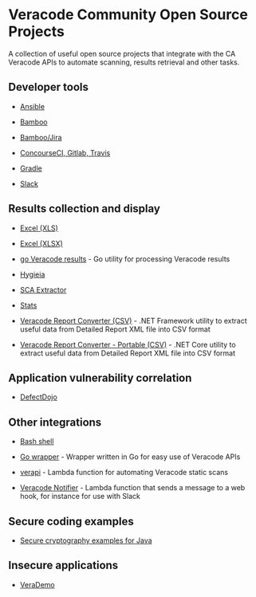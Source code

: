 Veracode Community Open Source Projects
=======================================

A collection of useful open source projects that integrate with the CA Veracode APIs to automate scanning, results retrieval and other tasks.

Developer tools
---------------

* [Ansible](https://github.com/telusdigital/ansible-veracode-scanner)

* [Bamboo](https://gitlab.com/buzzcode/Bamboo-Veracode)

* [Bamboo/Jira](https://github.com/buildcom/VeracodeAtlassianPlugin)

* [ConcourseCI, Gitlab, Travis](https://github.com/ctcampbell/veracode-ci-examples)

* [Gradle](https://github.com/kctang/vt)

* [Slack](https://github.com/ctcampbell/veracode-slack-slash-command)


Results collection and display
------------------------------

* [Excel (XLS)](https://github.com/Komiblanka/Veracode2xls)

* [Excel (XLSX)](https://github.com/Komiblanka/Veracode2xlsx) 

* [go Veracode results](https://github.com/m4l1c3/go-veracode-results) - Go utility for processing Veracode results

* [Hygieia](https://github.com/mickfeech/hygieia_veracode_collector)

* [SCA Extractor](https://github.com/brian1917/vcodeSCAExtractor)

* [Stats](https://github.com/ctcampbell/veracode-stats)

* [Veracode Report Converter (CSV)](https://github.com/dipsylala/VeracodeReportConverter-Windows) - .NET Framework utility to extract useful data from Detailed Report XML file into CSV format

* [Veracode Report Converter - Portable (CSV)](https://github.com/dipsylala/VeracodeReportConverter-Portable) - .NET Core utility to extract useful data from Detailed Report XML file into CSV format


Application vulnerability correlation
-------------------------------------

* [DefectDojo](https://github.com/DefectDojo/django-DefectDojo)

Other integrations
------------------

* [Bash shell](https://github.com/aparsons/Veracode)

* [Go wrapper](https://github.com/brian1917/vcodeapi) - Wrapper written in Go for easy use of Veracode APIs

* [verapi](https://github.com/fsclyde/verapi) - Lambda function for automating Veracode static scans

* [Veracode Notifier](https://github.com/ctcampbell/veracode-notifier) - Lambda function that sends a message to a web hook, for instance for use with Slack

Secure coding examples
----------------------

* [Secure cryptography examples for Java](https://github.com/1MansiS/java_crypto)


Insecure applications
---------------------

* [VeraDemo](https://github.com/jtsmith2020/verademo-java)
